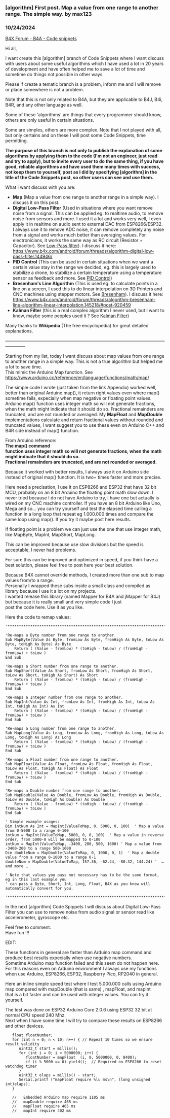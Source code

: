 ### [algorithm] First post. Map a value from one range to another range. The simple way. by max123
### 10/24/2024
[B4X Forum - B4A - Code snippets](https://www.b4x.com/android/forum/threads/144391/)

Hi all,  
  
I want create this [algorithm] branch of Code Snippets where I want discuss with users about some useful algorithms which I have used a lot in 20 years of development and have often helped me to save a lot of time and sometime do things not possible in other ways.  
  
Please if create a tematic branch is a problem, inform me and I will remove or place somewhere is not a problem.  
  
Note that this is not only related to B4A, but they are applicable to B4J, B4i, B4R, and any other language as well.  
  
Some of these 'algorithms' are things that every programmer should know, others are only useful in certain situations.  
  
Some are simples, others are more complex. Note that I not played with all, but only certains and on these I will post some Code Snippets, time permitting.  
  
**The purpose of this branch is not only to publish the explanation of some algorithms by applying them to the code (I'm not an engineer, just read and try to apply), but to invite every user to do the same thing, if you have good, reliable algorithms and have used them many times with success, not keep them to yourself, post as I did by specifying [algorithm] in the title of the Code Snippets post, so other users can see and use them.**  
  
What I want discuss with you are:  
  
- **Map** (Map a value from one range to another range in a simple way). I discuss it on this post.  
- **Digital Low-Pass Filter** (Used in situations where you want remove noise from a signal. This can be applied eg. to realtime audio, to remove noise from sensors and more. I used it a lot and works very well, I even apply it in realtime on audio sent to external DAC from ESP8266/ESP32. I always use it to remove ADC noise, it can remove completely any noise from a signal and works much better than averaging values. For electronicians, it works the same way as RC circuit (Resistor + Capacitor). See [Low-Pass filter](https://en.wikipedia.org/wiki/Low-pass_filter)). I discuss it here: <https://www.b4x.com/android/forum/threads/algorithm-digital-low-pass-filter.144946/>  
- **PID Control** (This can be used in certain situations when we want a certain value stay in the range we decided, eg. this is largely used to stabilize a drone, to stabilize a certain temperature using a temperature sensor as feedback and more. See [PID Control](https://en.wikipedia.org/wiki/PID_controller))  
- **Bresenham's Line Algorithm** (This is used eg. to calculate points in a line on a screen, I used this to do linear interpolation on 3D Printers and CNC machines using stepper motors. See [Bresenham](https://en.wikipedia.org/wiki/Bresenham%27s_line_algorithm)). I discuss it here: <https://www.b4x.com/android/forum/threads/algorithm-bresenham-line-algorithm-linear-interpolation.145218/#post-920459>  
- **Kalman Filter** (this is a real complex algorithm I never used, but I want to know, maybe some peoples used it ? See [Kalman Filter](https://en.wikipedia.org/wiki/Kalman_filter))  
  
Many thanks to **Wikipedia** (The free encyclopedia) for great detailed explanations.  
  
————————————————————————————————————————–  
  
Starting from my list, today I want discuss about map values from one range to another range in a simple way. This is not a true algorithm but helped me a lot to save time.  
This mimic the Arduino Map function. See <https://www.arduino.cc/reference/en/language/functions/math/map/>  
  
The simple code I wrote (just taken from the link Appendix) worked well, better than original Arduino map(), it return right values even where map() sometime fails, expecially when map negative or floating point values. Arduino map() function uses integer math so will not generate fractions, when the math might indicate that it should do so. Fractional remainders are truncated, and are not rounded or averaged. My **MapFloat** and **MapDouble** implementations calculate and return fractional values without rounded and truncated values, I want suggest you to use these even on Arduino C++ and B4R side instead of map() function.  
  
From Arduino reference:  
**The map() command  
function uses integer math so will not generate fractions, when the math might indicate that it should do so.  
Fractional remainders are truncated, and are not rounded or averaged.**  
  
Because it worked with better results, I always use it on Arduino side instead of original map() function. It is two+ times faster and more precise.  
  
Here need a precisation, I use it on ESP8266 and ESP32 that have 32 bit MCU, probably on an 8 bit Arduino the floating point math slow down. I never tried because I do not have Arduino to try, I have one but actually is wired on my CNC machine controller. If you have an 8 bit Arduino like Uno, Mega and so… you can try yourself and test the elapsed time calling a function in a long loop that repeat eg 1.000.000 times and compare the same loop using map(). If you try it maybe post here results.  
  
If floating point is a problem we can just use the one that use integer math, like MapByte, MapInt, MapShort, MapLong.  
  
This can be improved because use slow divisions but the speed is acceptable, I never had problems.  
  
For sure this can be improved and optimized in speed, if you think have a best solution, please feel free to post here your best solution.  
  
Because B4X cannot override methods, I created more than one sub to map values from/to a range.  
Personally I wrapped these subs inside a small class and compiled as library because I use it a lot on my projects.  
I wanted release this library (named Mapper for B4A and jMapper for B4J) but because it is really small and very simple code I just  
post the code here. Use it as you like.  
  
Here the code to remap values:  

```B4X
'***********************************************************************  
  
'Re-maps a Byte number from one range to another.  
Sub MapByte(Value As Byte, fromLow As Byte, fromHigh As Byte, toLow As Byte, toHigh As Byte) As Byte  
    Return ( (Value - fromLow) * (toHigh - toLow) / (fromHigh - fromLow) + toLow )  
End Sub  
  
'Re-maps a Short number from one range to another.  
Sub MapShort(Value As Short, fromLow As Short, fromHigh As Short, toLow As Short, toHigh As Short) As Short  
    Return ( (Value - fromLow) * (toHigh - toLow) / (fromHigh - fromLow) + toLow )  
End Sub  
  
'Re-maps a Integer number from one range to another.  
Sub MapInt(Value As Int, fromLow As Int, fromHigh As Int, toLow As Int, toHigh As Int) As Int  
    Return ( (Value - fromLow) * (toHigh - toLow) / (fromHigh - fromLow) + toLow )  
End Sub  
  
'Re-maps a Long number from one range to another.  
Sub MapLong(Value As Long, fromLow As Long, fromHigh As Long, toLow As Long, toHigh As Long) As Long  
    Return ( (Value - fromLow) * (toHigh - toLow) / (fromHigh - fromLow) + toLow )  
End Sub  
   
'Re-maps a Float number from one range to another.  
Sub MapFloat(Value As Float, fromLow As Float, fromHigh As Float, toLow As Float, toHigh As Float) As Float  
    Return ( (Value - fromLow) * (toHigh - toLow) / (fromHigh - fromLow) + toLow )  
End Sub  
  
'Re-maps a Double number from one range to another.  
Sub MapDouble(Value As Double, fromLow As Double, fromHigh As Double, toLow As Double, toHigh As Double) As Double  
    Return ( (Value - fromLow) * (toHigh - toLow) / (fromHigh - fromLow) + toLow )  
End Sub  
  
' Simple example usages:  
Dim intNum As Int = MapInt(ValueToMap, 0, 5000, 0, 100)  ' Map a value from 0-5000 to a range 0-100  
intNum = MapInt(ValueToMap, 5000, 0, 0, 100)  ' Map a value in reverse order, from 5000-0 will be mapped to 0-100  
intNum = MapInt(ValueToMap, -3400, 200, 500, 1600) ' Map a value from -3400-200 to a range 500-1600  
Dim doubleNum = MapDouble(ValueToMap, 0, 1000, 0, 1)  ' Map a double value from a range 0-1000 to a range 0-1  
doubleNum = MapDouble(ValueToMap, 157.36, -62.44, -80.32, 144.24) '  … and more …  
  
' Note that values you pass not necessary has to be the same format, eg in this last example you  
' can pass a Byte, Short, Int, Long, Float, B4X as you know will automatically convert for you.  
  
'***********************************************************************
```

  
  
In the next [algorithm] Code Spippets I will discuss about Digital Low-Pass Filter you can use to remove noise from audio signal or sensor read like accelerometer, gyroscope etc.  
  
Feel free to comment.  
Have fun !!!  
  
EDIT:  
  
These functions in general are faster than Arduino map command and produce best results expecially when use negative numbers.  
Sometime Arduino map function failed and this seem do not happen here.  
For this reasons even on Arduino environment I always use my functions when use Arduino, ESP8266, ESP32, Raspberry Pico, RP2040 in general.  
  
Here an inline simple speed test where I test 5.000.000 calls using Arduino map compared with mapDouble (that is same) , mapFloat, and mapInt  
that is a bit faster and can be used with integer values. You can try it yourself.  
  
The test was done on ESP32 Arduino Core 2.0.6 using ESP32 32 bit at normal CPU speed 240 Mhz.  
Next when I have some time I will try to compare these results on ESP8266 and other devices.  
  

```B4X
   float floatNumber;  
   for (int n = 0; n < 10; n++) { // Repeat 10 times so we ensure result validity  
      uint32_t start = millis();  
      for (int i = 0; i < 5000000; i++) {  
         floatNumber = mapFloat  (i, 0, 5000000, 0, 8400);  
         if (i % 5000 == 0) yield();  // Required on ESP8266 to reset watchdog timer  
      }  
      uint32_t elaps = millis() - start;  
      Serial.printf ("mapFloat require %lu ms\n", (long unsigned int)elaps);  
   }  
  
   //   Embedded Arduino map require 1105 ms  
   //   mapDouble require 465 ms  
   //   mapFloat require 465 ms  
   //   mapInt require 402 ms
```